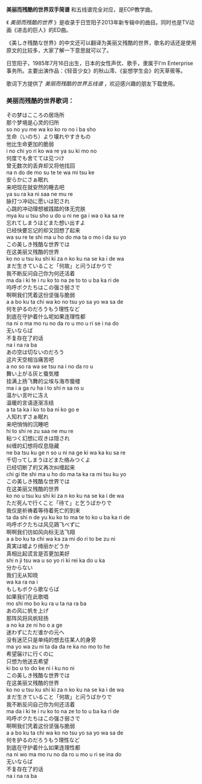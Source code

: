 

**美丽而残酷的世界双手简谱** 和五线谱完全对应，是EOP教学曲。

《 _美丽而残酷的世界_ 》是收录于日笠阳子2013年新专辑中的曲目。同时也是TV动画《进击的巨人》的ED曲。

《美しき残酷な世界》的中文还可以翻译为美丽又残酷的世界，歌名的话还是使用原文的比较多，大家了解一下意思就可以了。

日笠阳子，1985年7月16日出生，日本的女性声优、歌手，隶属于I'm
Enterprise事务所。主要出演作品：《轻音少女》的秋山澪、《妄想学生会》的天草筱等。

歌词下方提供了 _美丽而残酷的世界五线谱_ ，欢迎感兴趣的朋友下载使用。

### 美丽而残酷的世界歌词：

その梦はこころの居场所  
那个梦境是心灵的归所  
so no yu me wa ko ko ro no i ba sho  
生命（いのち）より壊れやすきもの  
他比生命更加的脆弱  
i no chi yo ri ko wa re ya su ki mo no  
何度でも舍てては见つけ  
曾无数次的丢弃却又将他找回  
na n do de mo su te te wa mi tsu ke  
安らかにさぁ眠れ  
来吧现在就安然的睡去吧  
ya su ra ka ni saa ne mu re  
脉打つ冲动に愿いは犯され  
心跳的冲动理想被践踏的体无完肤  
mya ku u tsu sho u do u ni ne ga i wa o ka sa re  
忘れてしまうほどまた想い出すよ  
已经快要忘记的却又回想了起来  
wa su re te shi ma u ho do ma ta o mo i da su yo  
この美しき残酷な世界では  
在这美丽又残酷的世界  
ko no u tsu ku shi ki za n ko ku na se ka i de wa  
まだ生きていること「何故」と问うばかりで  
我不断反问自己你为何还活着  
ma da i ki te i ru ko to na ze to to u ba ka ri de  
呜呼ボクたちはこの强さ弱さで  
啊啊我们凭着这份坚强与脆弱  
a a bo ku ta chi wa ko no tsu yo sa yo wa sa de  
何を护るのだろうもう理性など  
到底在守护着什么呢如果连理性都  
na ni o ma mo ru no da ro u mo u ri se i na do  
无いならば  
不复存在了的话  
na i na ra ba  
あの空は切ないのだろう  
这片天空相当痛苦吧  
a no so ra wa se tsu na i no da ro u  
舞い上がる灰と蜃気楼  
挂满上扬飞舞的尘埃与海市蜃楼  
ma i a ga ru ha i to shi n sa ro u  
温かい言叶に冻え  
温暖的言语逐渐冻结  
a ta ta ka i ko to ba ni ko go e  
人知れずさぁ眠れ  
来吧悄悄的沉睡吧  
hi to shi re zu saa ne mu re  
粘つく幻想に叹きは隠され  
纠缠的幻想将叹息隐藏  
ne ba tsu ku ge n so u ni na ge ki wa ka ku sa re  
千切ってしまうほどまた络みつくよ  
已经切断了的又再次纠缠起来  
chi gi tte shi ma u ho do ma ta ka ra mi tsu ku yo  
この美しき残酷な世界では  
在这美丽又残酷的世界  
ko no u tsu ku shi ki za n ko ku na se ka i de wa  
ただ死んで行くこと「待て」と乞うばかりで  
我仅是祈祷着等待着死亡的到来  
ta da shi n de yu ku ko to ma te to ko u ba ka ri de  
呜呼ボクたちは风见鶏飞べずに  
啊啊我们彷如风向标无法飞翔  
a a bo ku ta chi wa ka za mi do ri to be zu ni  
真実は嘘より绮丽かどうか  
真相比起谎言是否更加美好  
shi n ji tsu wa u so yo ri ki rei ka do u ka  
分からない  
我们无从知晓  
wa ka ra na i  
もしもボクら歌ならば  
如果我们在此歌唱  
mo shi mo bo ku ra u ta na ra ba  
あの风に帆を上げ  
那阵风将风帆轻扬  
a no ka ze ni ho o a ge  
迷わずにただ谁かの元へ  
没有迷茫只是单纯的想去往某人的身旁  
ma yo wa zu ni ta da da re ka no mo to he  
希望届けに行くのに  
只想为他送去希望  
ki bo u to do ke ni i ku no ni  
この美しき残酷な世界では  
在这美丽又残酷的世界  
ko no u tsu ku shi ki za n ko ku na se ka i de wa  
まだ生きていること「何故」と问うばかりで  
我不断反问自己你为何还活着  
ma da i ki te i ru ko to na ze to to u ba ka ri de  
呜呼ボクたちはこの强さ弱さで  
啊啊我们凭着这份坚强与脆弱  
a a bo ku ta chi wa ko no tsu yo sa yo wa sa de  
何を护るのだろうもう理性など  
到底在守护着什么如果连理性都  
na ni wo ma mo ru no da ro u mo u ri se ina do  
无いならば  
不复存在了的话  
na i na ra ba

